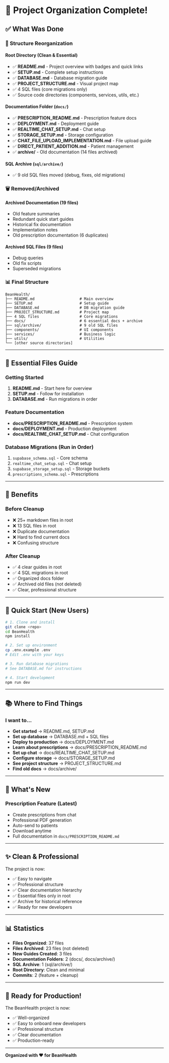 # 🎉 Project Organization Complete!

## ✅ What Was Done

### 📁 Structure Reorganization

#### Root Directory (Clean & Essential)
- ✅ **README.md** - Project overview with badges and quick links
- ✅ **SETUP.md** - Complete setup instructions
- ✅ **DATABASE.md** - Database migration guide
- ✅ **PROJECT_STRUCTURE.md** - Visual project map
- ✅ 4 SQL files (core migrations only)
- ✅ Source code directories (components, services, utils, etc.)

#### Documentation Folder (`docs/`)
- ✅ **PRESCRIPTION_README.md** - Prescription feature docs
- ✅ **DEPLOYMENT.md** - Deployment guide
- ✅ **REALTIME_CHAT_SETUP.md** - Chat setup
- ✅ **STORAGE_SETUP.md** - Storage configuration
- ✅ **CHAT_FILE_UPLOAD_IMPLEMENTATION.md** - File upload guide
- ✅ **DIRECT_PATIENT_ADDITION.md** - Patient management
- ✅ **archive/** - Old documentation (14 files archived)

#### SQL Archive (`sql/archive/`)
- ✅ 9 old SQL files moved (debug, fixes, old migrations)

### 🗑️ Removed/Archived

#### Archived Documentation (19 files)
- Old feature summaries
- Redundant quick start guides
- Historical fix documentation
- Implementation notes
- Old prescription documentation (6 duplicates)

#### Archived SQL Files (9 files)
- Debug queries
- Old fix scripts
- Superseded migrations

### 📊 Final Structure

```
BeanHealth/
├── README.md                    # Main overview
├── SETUP.md                     # Setup guide
├── DATABASE.md                  # DB migration guide
├── PROJECT_STRUCTURE.md         # Project map
├── 4 SQL files                  # Core migrations
├── docs/                        # 6 essential docs + archive
├── sql/archive/                 # 9 old SQL files
├── components/                  # UI components
├── services/                    # Business logic
├── utils/                       # Utilities
└── [other source directories]
```

---

## 📝 Essential Files Guide

### Getting Started
1. **README.md** - Start here for overview
2. **SETUP.md** - Follow for installation
3. **DATABASE.md** - Run migrations in order

### Feature Documentation
- **docs/PRESCRIPTION_README.md** - Prescription system
- **docs/DEPLOYMENT.md** - Production deployment
- **docs/REALTIME_CHAT_SETUP.md** - Chat configuration

### Database Migrations (Run in Order)
1. `supabase_schema.sql` - Core schema
2. `realtime_chat_setup.sql` - Chat setup
3. `supabase_storage_setup.sql` - Storage buckets
4. `prescriptions_schema.sql` - Prescriptions

---

## 🎯 Benefits

### Before Cleanup
- ❌ 25+ markdown files in root
- ❌ 13 SQL files in root
- ❌ Duplicate documentation
- ❌ Hard to find current docs
- ❌ Confusing structure

### After Cleanup
- ✅ 4 clear guides in root
- ✅ 4 SQL migrations in root
- ✅ Organized docs folder
- ✅ Archived old files (not deleted)
- ✅ Clear, professional structure

---

## 🚀 Quick Start (New Users)

```bash
# 1. Clone and install
git clone <repo>
cd BeanHealth
npm install

# 2. Set up environment
cp .env.example .env
# Edit .env with your keys

# 3. Run database migrations
# See DATABASE.md for instructions

# 4. Start development
npm run dev
```

---

## 📚 Where to Find Things

### I want to...
- **Get started** → README.md, SETUP.md
- **Set up database** → DATABASE.md + SQL files
- **Deploy to production** → docs/DEPLOYMENT.md
- **Learn about prescriptions** → docs/PRESCRIPTION_README.md
- **Set up chat** → docs/REALTIME_CHAT_SETUP.md
- **Configure storage** → docs/STORAGE_SETUP.md
- **See project structure** → PROJECT_STRUCTURE.md
- **Find old docs** → docs/archive/

---

## 🎨 What's New

### Prescription Feature (Latest)
- Create prescriptions from chat
- Professional PDF generation
- Auto-send to patients
- Download anytime
- Full documentation in `docs/PRESCRIPTION_README.md`

---

## ✨ Clean & Professional

The project is now:
- ✅ Easy to navigate
- ✅ Professional structure
- ✅ Clear documentation hierarchy
- ✅ Essential files only in root
- ✅ Archive for historical reference
- ✅ Ready for new developers

---

## 📊 Statistics

- **Files Organized**: 37 files
- **Files Archived**: 23 files (not deleted)
- **New Guides Created**: 3 files
- **Documentation Folders**: 2 (docs/, docs/archive/)
- **SQL Archive**: 1 (sql/archive/)
- **Root Directory**: Clean and minimal
- **Commits**: 2 (feature + cleanup)

---

## 🎉 Ready for Production!

The BeanHealth project is now:
- ✅ Well-organized
- ✅ Easy to onboard new developers
- ✅ Professional structure
- ✅ Clear documentation
- ✅ Production-ready

---

**Organized with ❤️ for BeanHealth**
